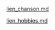  [lien_chanson.md](https://github.com/Elvisio44/PEPION-notation/chanson.md)

 [lien_hobbies.md](https://github.com/Elvisio44/PEPION-notation/Hobbies.md) 